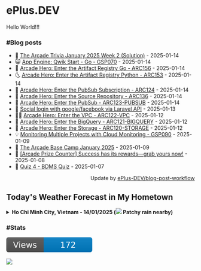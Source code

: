 # ePlus.DEV

Hello World!!!

### #Blog posts

- 🧰 [The Arcade Trivia January 2025 Week 2 &lpar;Solution&rpar;](https://eplus.dev/the-arcade-trivia-january-2025-week-2-solution) - 2025-01-14 
- 😺 [App Engine: Qwik Start - Go - GSP070](https://eplus.dev/app-engine-qwik-start-go-gsp070) - 2025-01-14 
- 🗽 [Arcade Hero: Enter the Artifact Registry Go - ARC156](https://eplus.dev/arcade-hero-enter-the-artifact-registry-go-arc156) - 2025-01-14 
- 🌜 [Arcade Hero: Enter the Artifact Registry Python - ARC153](https://eplus.dev/arcade-hero-enter-the-artifact-registry-python-arc153) - 2025-01-14 
- 📝 [Arcade Hero: Enter the PubSub Subscription - ARC124](https://eplus.dev/arcade-hero-enter-the-pubsub-subscription-arc124) - 2025-01-14 
- 🚀 [Arcade Hero: Enter the Source Repository - ARC136](https://eplus.dev/arcade-hero-enter-the-source-repository-arc136) - 2025-01-14 
- 💼 [Arcade Hero: Enter the PubSub - ARC123-PUBSUB](https://eplus.dev/arcade-hero-enter-the-pubsub-arc123-pubsub) - 2025-01-14 
- 🦣 [Social login with google/facebook via Laravel API](https://eplus.dev/social-login-with-googlefacebook-via-laravel-api) - 2025-01-13 
- 👨‍🏫 [Arcade Hero: Enter the VPC - ARC122-VPC](https://eplus.dev/arcade-hero-enter-the-vpc-arc122-vpc) - 2025-01-12 
- 🔭 [Arcade Hero: Enter the BigQuery - ARC121-BIGQUERY](https://eplus.dev/arcade-hero-enter-the-bigquery-arc121-bigquery) - 2025-01-12 
- 🤡 [Arcade Hero: Enter the Storage - ARC120-STORAGE](https://eplus.dev/arcade-hero-enter-the-storage-arc120-storage) - 2025-01-12 
- 💡 [Monitoring Multiple Projects with Cloud Monitoring - GSP090](https://eplus.dev/monitoring-multiple-projects-with-cloud-monitoring-gsp090) - 2025-01-09 
- 🦣 [The Arcade Base Camp January 2025](https://eplus.dev/the-arcade-base-camp-january-2025) - 2025-01-09 
- 💪 [[Arcade Prize Counter] Success has its rewards—grab yours now!](https://eplus.dev/arcade-prize-counter-success-has-its-rewardsgrab-yours-now) - 2025-01-08 
- 🤡 [Quiz 4 - BDMS Quiz](https://eplus.dev/quiz-4-bdms-quiz) - 2025-01-07 


<div align="right">
    Update by <a target="_blank" href="https://github.com/ePlus-DEV/blog-post-workflow">ePlus-DEV/blog-post-workflow</a>
</div>


## Today's Weather Forecast in My Hometown



<details>
    <summary><b>Ho Chi Minh City, Vietnam - 14/01/2025 (<img src="https://cdn.weatherapi.com/weather/64x64/day/176.png" width="25" /> Patchy rain nearby)</b>
    </summary>

    
<table>
    <tr>
        <th>Hour</th>
        <td>00:00</td><td>01:00</td><td>02:00</td><td>03:00</td><td>04:00</td><td>05:00</td><td>06:00</td><td>07:00</td><td>08:00</td><td>09:00</td><td>10:00</td><td>11:00</td><td>12:00</td><td>13:00</td><td>14:00</td><td>15:00</td><td>16:00</td><td>17:00</td><td>18:00</td><td>19:00</td><td>20:00</td><td>21:00</td><td>22:00</td><td>23:00</td>
    </tr>
    <tr>
        <th>Weather</th>
        <td><img src="https://cdn.weatherapi.com/weather/64x64/night/113.png"></img></td><td><img src="https://cdn.weatherapi.com/weather/64x64/night/113.png"></img></td><td><img src="https://cdn.weatherapi.com/weather/64x64/night/116.png"></img></td><td><img src="https://cdn.weatherapi.com/weather/64x64/night/113.png"></img></td><td><img src="https://cdn.weatherapi.com/weather/64x64/night/113.png"></img></td><td><img src="https://cdn.weatherapi.com/weather/64x64/night/116.png"></img></td><td><img src="https://cdn.weatherapi.com/weather/64x64/night/116.png"></img></td><td><img src="https://cdn.weatherapi.com/weather/64x64/day/116.png"></img></td><td><img src="https://cdn.weatherapi.com/weather/64x64/day/116.png"></img></td><td><img src="https://cdn.weatherapi.com/weather/64x64/day/116.png"></img></td><td><img src="https://cdn.weatherapi.com/weather/64x64/day/116.png"></img></td><td><img src="https://cdn.weatherapi.com/weather/64x64/day/116.png"></img></td><td><img src="https://cdn.weatherapi.com/weather/64x64/day/116.png"></img></td><td><img src="https://cdn.weatherapi.com/weather/64x64/day/116.png"></img></td><td><img src="https://cdn.weatherapi.com/weather/64x64/day/119.png"></img></td><td><img src="https://cdn.weatherapi.com/weather/64x64/day/119.png"></img></td><td><img src="https://cdn.weatherapi.com/weather/64x64/day/122.png"></img></td><td><img src="https://cdn.weatherapi.com/weather/64x64/day/176.png"></img></td><td><img src="https://cdn.weatherapi.com/weather/64x64/night/176.png"></img></td><td><img src="https://cdn.weatherapi.com/weather/64x64/night/353.png"></img></td><td><img src="https://cdn.weatherapi.com/weather/64x64/night/113.png"></img></td><td><img src="https://cdn.weatherapi.com/weather/64x64/night/353.png"></img></td><td><img src="https://cdn.weatherapi.com/weather/64x64/night/176.png"></img></td><td><img src="https://cdn.weatherapi.com/weather/64x64/night/119.png"></img></td>
    </tr>
    <tr>
        <th>Condition</th>
        <td width="200px">Clear </td><td width="200px">Clear </td><td width="200px">Partly Cloudy </td><td width="200px">Clear </td><td width="200px">Clear </td><td width="200px">Partly Cloudy </td><td width="200px">Partly Cloudy </td><td width="200px">Partly Cloudy </td><td width="200px">Partly Cloudy </td><td width="200px">Partly Cloudy </td><td width="200px">Partly Cloudy </td><td width="200px">Partly Cloudy </td><td width="200px">Partly Cloudy </td><td width="200px">Partly Cloudy </td><td width="200px">Cloudy </td><td width="200px">Cloudy </td><td width="200px">Overcast </td><td width="200px">Patchy rain nearby</td><td width="200px">Patchy rain nearby</td><td width="200px">Light rain shower</td><td width="200px">Clear</td><td width="200px">Light rain shower</td><td width="200px">Patchy rain nearby</td><td width="200px">Cloudy </td>
    </tr>
    <tr>
        <th>Temperature</th>
        <td>23.9 °C</td><td>23.5 °C</td><td>23.2 °C</td><td>23 °C</td><td>22.5 °C</td><td>22.1 °C</td><td>21.9 °C</td><td>22.2 °C</td><td>23.9 °C</td><td>26.1 °C</td><td>28.9 °C</td><td>30.7 °C</td><td>31.7 °C</td><td>32.3 °C</td><td>32.9 °C</td><td>32.9 °C</td><td>31.4 °C</td><td>28 °C</td><td>26 °C</td><td>25.5 °C</td><td>25.3 °C</td><td>25 °C</td><td>25.1 °C</td><td>25.3 °C</td>
    </tr>
    <tr>
        <th>Wind</th>
        <td>4.7 kph</td><td>5 kph</td><td>5 kph</td><td>5 kph</td><td>6.5 kph</td><td>7.2 kph</td><td>9 kph</td><td>9 kph</td><td>9 kph</td><td>9.4 kph</td><td>7.2 kph</td><td>6.8 kph</td><td>6.8 kph</td><td>7.9 kph</td><td>7.6 kph</td><td>5.8 kph</td><td>6.8 kph</td><td>14.8 kph</td><td>13.3 kph</td><td>10.4 kph</td><td>9 kph</td><td>9.7 kph</td><td>8.6 kph</td><td>6.5 kph</td>
    </tr>
</table>


<div align="right">
    Updated at: 2025-01-14T13:49:58Z - by <a target="_blank"
        href="https://github.com/ePlus-DEV/weather-forecast">ePlus-DEV/weather-forecast</a>
</div>
</details>


### #Stats

[![Image of counter](https://github.com/ePlus-DEV/view-counter/blob/main/svg/685088620/badge.svg)](https://github.com/ePlus-DEV/view-counter/blob/main/readme/685088620/week.md)

![](https://komarev.com/ghpvc/?username=ePlus-DEV&style=for-the-badge)
